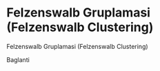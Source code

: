# Felzenswalb Gruplamasi (Felzenswalb Clustering)


Felzenswalb Gruplamasi (Felzenswalb Clustering)




Baglanti





